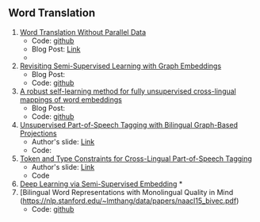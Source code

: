 ## Word Translation
1. [Word Translation Without Parallel Data](https://arxiv.org/abs/1710.04087)
   * Code: [github](https://github.com/facebookresearch/MUSE)
   * Blog Post: [Link](http://ruotianluo.github.io/2017/10/19/word-translation/)
   * 
2. [Revisiting Semi-Supervised Learning with Graph Embeddings](https://arxiv.org/pdf/1603.08861.pdf)
   * Blog Post:
   * Code: [github](https://github.com/kimiyoung/planetoid)
3. [A robust self-learning method for fully unsupervised cross-lingual mappings of word embeddings](https://arxiv.org/abs/1805.06297)
   * Blog Post:
   * Code: [github](https://github.com/artetxem/vecmap)
4. [Unsupervised Part-of-Speech Tagging with Bilingual Graph-Based Projections](http://www.petrovi.de/data/acl11.pdf)
   * Author's slide: [Link](http://www.petrovi.de/data/acl11slides.pdf)
   * Code: 
5. [Token and Type Constraints for Cross-Lingual Part-of-Speech Tagging](http://www.petrovi.de/data/tacl13.pdf)
   * Author's slide: [Link](http://www.petrovi.de/data/tacl13slides.pdf)
   * Code
6. [Deep Learning via Semi-Supervised Embedding](http://www.thespermwhale.com/jaseweston/papers/deep_embed.pdf)
   *
7. [Bilingual Word Representations with Monolingual Quality in Mind (https://nlp.stanford.edu/~lmthang/data/papers/naacl15_bivec.pdf)
   * Code: [github](https://github.com/lmthang/bivec)
